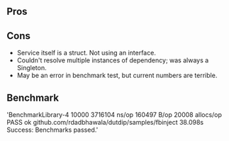 ## Pros


## Cons
* Service itself is a struct. Not using an interface.
* Couldn't resolve multiple instances of dependency; was always a Singleton.
* May be an error in benchmark test, but current numbers are terrible.

## Benchmark
'BenchmarkLibrary-4   	   10000	   3716104 ns/op	  160497 B/op	   20008 allocs/op
PASS
ok  	github.com/rdadbhawala/dutdip/samples/fbinject	38.098s
Success: Benchmarks passed.'